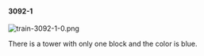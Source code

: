 #### 3092-1
![train-3092-1-0.png](https://github.com/lil-lab/nlvr/raw/master/nlvr/train/images/10/train-3092-1-0.png "train-3092-1-0.png")

There is a tower with only one block and the color is blue.